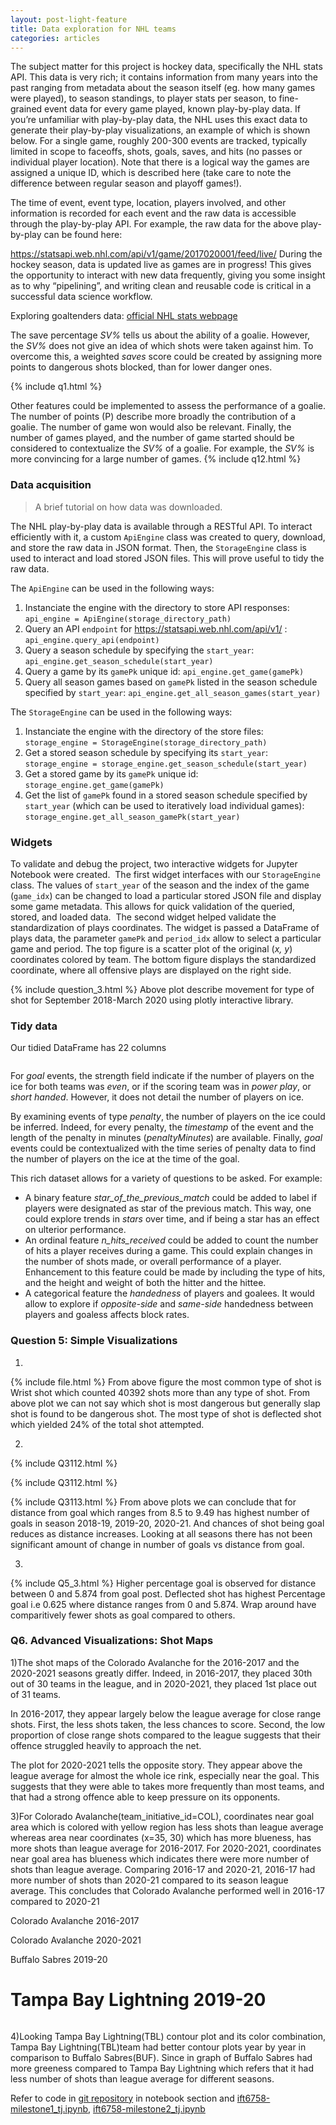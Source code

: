 ```yaml
---
layout: post-light-feature
title: Data exploration for NHL teams
categories: articles
---
```


The subject matter for this project is hockey data, specifically the NHL stats API. This data is very rich; it contains information from many years into the past ranging from metadata about the season itself (eg. how many games were played), to season standings, to player stats per season, to fine-grained event data for every game played, known play-by-play data. If you’re unfamiliar with play-by-play data, the NHL uses this exact data to generate their play-by-play visualizations, an example of which is shown below. For a single game, roughly 200-300 events are tracked, typically limited in scope to faceoffs, shots, goals, saves, and hits (no passes or individual player location). Note that there is a logical way the games are assigned a unique ID, which is described here (take care to note the difference between regular season and playoff games!).

The time of event, event type, location, players involved, and other information is recorded for each event and the raw data is accessible through the play-by-play API. For example, the raw data for the above play-by-play can be found here:

https://statsapi.web.nhl.com/api/v1/game/2017020001/feed/live/
During the hockey season, data is updated live as games are in progress! This gives the opportunity to interact with new data frequently, giving you some insight as to why “pipelining”, and writing clean and reusable code is critical in a successful data science workflow.

Exploring goaltenders data: [official NHL stats webpage](http://www.nhl.com/stats/goalies?reportType=season&seasonFrom=20172018&seasonTo=20172018)

The save percentage *SV%* tells us about the ability of a goalie. However, the *SV%* does not give an idea of which shots were taken against him. To overcome this, a weighted *saves* score could be created by assigning more points to dangerous shots blocked, than for lower danger ones.

{% include q1.html %}

Other features could be implemented to assess the performance of a goalie. The number of points (P) describe more broadly the contribution of a goalie. The number of game won would also be relevant. Finally, the number of games played, and the number of game started should be considered to contextualize the *SV%* of a goalie. For example, the *SV%* is more convincing for a large number of games.
{% include q12.html %}

### Data acquisition

>A brief tutorial on how data was downloaded.

The NHL play-by-play data is available through a RESTful API. To interact efficiently with it, a custom `ApiEngine` class was created to query, download, and store the raw data in JSON format. Then, the `StorageEngine` class is used to interact and load stored JSON files. This will prove useful to tidy the raw data.

The `ApiEngine` can be used in the following ways:
1. Instanciate the engine with the directory to store API responses:
 `api_engine = ApiEngine(storage_directory_path)`
2. Query an API `endpoint` for https://statsapi.web.nhl.com/api/v1/ :
 `api_engine.query_api(endpoint)`
3. Query a season schedule by specifying the `start_year`:
 `api_engine.get_season_schedule(start_year)`
4. Query a game by its `gamePk` unique id:
 `api_engine.get_game(gamePk)`
5. Query all season games based on `gamePk` listed in the season schedule specified by `start_year`:
 `api_engine.get_all_season_games(start_year)`

The `StorageEngine` can be used in the following ways:
1. Instanciate the engine with the directory of the store files:
 `storage_engine = StorageEngine(storage_directory_path)`
2. Get a stored season schedule by specifying its `start_year`:
 `storage_engine = storage_engine.get_season_schedule(start_year)`
3. Get a stored game by its `gamePk` unique id:
 `storage_engine.get_game(gamePk)`
4. Get the list of `gamePk` found in a stored season schedule specified by `start_year` (which can be used to iteratively load individual games):
 `storage_engine.get_all_season_gamePk(start_year)`

### Widgets

 To validate and debug the project, two interactive widgets for Jupyter Notebook were created.
<img src="/images/widget_1.png" alt="">
 The first widget interfaces with our `StorageEngine` class. The values of `start_year` of the season and the index of the game (`game_idx`) can be changed to load a particular stored JSON file and display some game metadata. This allows for quick validation of the queried, stored, and loaded data.
 <img src="/images/widget_2.png" alt="">
 The second widget helped validate the standardization of plays coordinates. The widget is passed a DataFrame of plays data, the parameter `gamePk` and `period_idx` allow to select a particular game and period. The top figure is a scatter plot of the original (*x, y*) coordinates colored by team. The bottom figure displays the standardized coordinate, where all offensive plays are displayed on the right side.

{% include question_3.html %}
Above plot describe movement for type of shot for  September 2018-March 2020 using plotly interactive library.

### Tidy data

Our tidied DataFrame has 22 columns

<img src="/images/tidy_1.png" alt="">

For *goal* events, the strength field indicate if the number of players on the ice for both teams was *even*, or if the scoring team was in *power play*, or *short handed*. However, it does not detail the number of players on ice.

By examining events of type *penalty*, the number of players on the ice could be inferred. Indeed, for every penalty, the *timestamp* of the event and the length of the penalty in minutes (*penaltyMinutes*) are available. Finally, *goal* events could be contextualized with the time series of penalty data to find the number of players on the ice at the time of the goal.

This rich dataset allows for a variety of questions to be asked. For example:
- A binary feature *star_of_the_previous_match* could be added to label if players were designated as star of the previous match. This way, one could explore trends in *stars* over time, and if being a star has an effect on ulterior performance.
- An ordinal feature *n_hits_received* could be added to count the number of hits a player receives during a game. This could explain changes in the number of shots made, or overall performance of a player. Enhancement to this feature could be made by including the type of hits, and the height and weight of both the hitter and the hittee.
- A categorical feature the *handedness* of players and goalees. It would allow to explore if *opposite-side* and *same-side* handedness between players and goaless affects block rates.

### Question 5: Simple Visualizations
1)
{% include file.html %}
From above figure the most common type of shot is Wrist shot which counted 40392 shots more than any type of shot. From above plot we can not say which shot is most dangerous but generally slap shot is found to be dangerous shot. The most type of shot is deflected shot which yielded 24% of the total shot attempted.

2)
{% include Q3112.html %}

{% include Q3112.html %}

{% include Q3113.html %}
From above plots we can conclude that for distance from goal which ranges from 8.5 to 9.49 has highest number of goals in season 2018-19, 2019-20, 2020-21. And chances of shot being goal reduces as distance increases. Looking at all seasons there has not been significant amount of change in number of goals vs distance from goal.

3)
{% include Q5_3.html %}
Higher percentage goal is observed for distance between 0 and 5.874 from goal post. Deflected shot has highest Percentage goal i.e 0.625 where distance ranges from 0 and 5.874. Wrap around have comparitively fewer shots as goal compared to others.


### Q6. Advanced Visualizations: Shot Maps

1)The shot maps of the Colorado Avalanche for the 2016-2017 and the 2020-2021 seasons greatly differ. Indeed, in 2016-2017, they placed 30th out of 30 teams in the league, and in 2020-2021, they placed 1st place out of 31 teams.

In 2016-2017, they appear largely below the league average for close range shots. First, the less shots taken, the less chances to score. Second, the low proportion of close range shots compared to the league suggests that their offence struggled heavily to approach the net.

The plot for 2020-2021 tells the opposite story. They appear above the league average for almost the whole ice rink, especially near the goal. This suggests that they were able to takes more frequently than most teams, and that had a strong offence able to keep pressure on its opponents.

3)For Colorado Avalanche(team_initiative_id=COL), coordinates near goal area which is colored with yellow region has less shots than league average whereas area near coordinates (x=35, 30) which has more blueness, has more shots than league average for 2016-2017.
For 2020-2021, coordinates near goal area has blueness which indicates there were more number of shots than league average.
Comparing 2016-17 and 2020-21, 2016-17 had more number of shots than 2020-21 compared to its season league average. This concludes that Colorado Avalanche performed well in 2016-17 compared to 2020-21


Colorado Avalanche 2016-2017
<img src="/images/COL_2016_17.png" alt="">

Colorado Avalanche 2020-2021
<img src="/images/COL_20_21.png" alt="">

Buffalo Sabres 2019-20
<img src="/images/BUF_2019_20.png" alt="">

Tampa Bay Lightning 2019-20
<img src="/images/TBL_2019_20.png" alt="">
=======
<img src="/images/BUF_2018_19.png" alt="">

4)Looking Tampa Bay Lightning(TBL) contour plot and its color combination, Tampa Bay Lightning(TBL)team had better contour plots year by year in comparison to Buffalo Sabres(BUF). Since in graph of Buffalo Sabres had more greeness compared to Tampa Bay Lightning which refers that it had less number of shots than league average for different seasons.

Refer to code in [git repository](https://github.com/DS-IFT6750-project-collaboration/Hockey-all-star-analytics) in notebook section and [ift6758-milestone1_tj.ipynb](https://github.com/DS-IFT6750-project-collaboration/Hockey-all-star-analytics/blob/main/ift6758-milestone1_tj.ipynb), [ift6758-milestone2_tj.ipynb](https://github.com/DS-IFT6750-project-collaboration/Hockey-all-star-analytics/blob/main/ift6758-milestone2_tj.ipynb)

